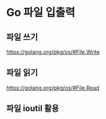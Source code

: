 # Go 파일 입출력
## 파일 쓰기
https://golang.org/pkg/os/#File.Write

## 파일 읽기
https://golang.org/pkg/os/#File.Read

## 파일 ioutil 활용

